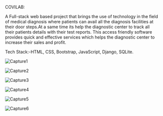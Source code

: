 COVILAB:

A Full-stack web based project that brings the use of technology in the field
of medical diagnosis where patients can avail all the diagnosis facilities at
their door steps.At a same time its help the diagnostic center to track all their patients details with their test reports. This access friendly software provides quick and effective services which helps the diagnostic center to increase their sales and profit.

Tech Stack:-HTML, CSS, Bootstrap, JavaScript, Django, SQLite.

![Capture1](https://user-images.githubusercontent.com/69004890/187482414-c2235181-97a4-47ab-8488-62a566bf5edf.PNG)

![Capture2](https://user-images.githubusercontent.com/69004890/187482430-c92532e3-5258-4941-9a0b-79f2fb209fd4.PNG)

![Capture3](https://user-images.githubusercontent.com/69004890/187482436-bfcbac44-8ae1-4a43-ae93-0c72149b0ed9.PNG)

![Capture4](https://user-images.githubusercontent.com/69004890/187482442-8d58214f-7db5-4dde-954d-8674aef0789d.PNG)

![Capture5](https://user-images.githubusercontent.com/69004890/187482449-f5e3ece5-97b4-4765-b66a-9fc19b2ded03.PNG)

![Capture6](https://user-images.githubusercontent.com/69004890/187482453-8f345c1a-87a6-4e07-a195-a25706142c09.PNG)
